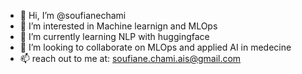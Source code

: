 - 👋 Hi, I’m @soufianechami
- 👀 I’m interested in Machine learnign and MLOps
- 🌱 I’m currently learning NLP with huggingface
- 💞️ I’m looking to collaborate on MLOps and applied AI in medecine
- 📫 reach out to me at: soufiane.chami.ais@gmail.com

<!---
soufianechami/soufianechami is a ✨ special ✨ repository because its `README.md` (this file) appears on your GitHub profile.
You can click the Preview link to take a look at your changes.
--->
